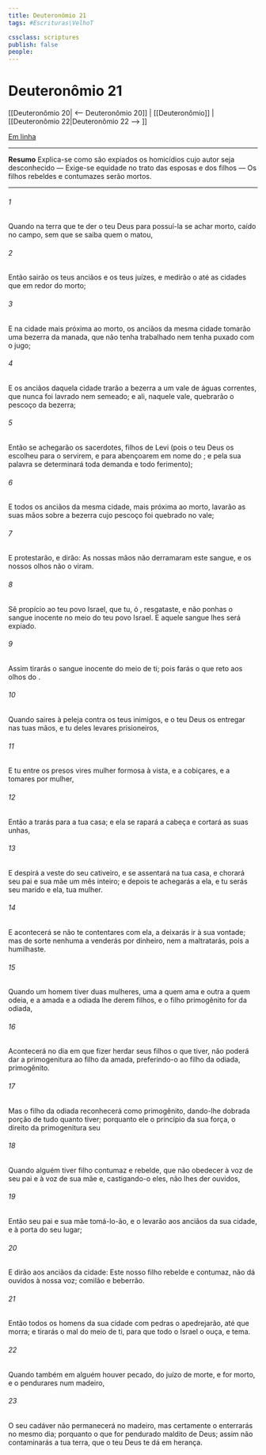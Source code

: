 ```yaml
---
title: Deuteronômio 21
tags: #Escrituras\VelhoT

cssclass: scriptures
publish: false
people:
---
```


# Deuteronômio 21
[[Deuteronômio 20| <-- Deuteronômio 20]] | [[Deuteronômio]] | [[Deuteronômio 22|Deuteronômio 22 --> ]]

[Em linha](https://churchofjesuschrist.org/study/scriptures/ot/deut/21?lang=por)

---
__Resumo__
Explica-se como são expiados os homicídios cujo autor seja desconhecido — Exige-se equidade no trato das esposas e dos filhos — Os filhos rebeldes e contumazes serão mortos.

---
###### 1 
Quando na terra que te der o  teu Deus para possuí-la se achar  morto, caído no campo, sem que se saiba quem o matou,

###### 2 
Então sairão os teus anciãos e os teus juízes, e medirão o  até as cidades que  em redor do morto;

###### 3 
E na cidade mais próxima ao morto, os anciãos da mesma cidade tomarão uma bezerra da manada, que não tenha trabalhado nem tenha puxado com o jugo;

###### 4 
E os anciãos daquela cidade trarão a bezerra a um vale de águas correntes, que nunca foi lavrado nem semeado; e ali, naquele vale, quebrarão o pescoço da bezerra;

###### 5 
Então se achegarão os sacerdotes, filhos de Levi (pois o  teu Deus os escolheu para o servirem, e para abençoarem em nome do ; e pela sua palavra se determinará toda demanda e todo ferimento);

###### 6 
E todos os anciãos da mesma cidade, mais próxima ao morto, lavarão as suas mãos sobre a bezerra cujo pescoço foi quebrado no vale;

###### 7 
E protestarão, e dirão: As nossas mãos não derramaram este sangue, e os nossos olhos não o viram.

###### 8 
Sê propício ao teu povo Israel, que tu, ó , resgataste, e não ponhas o sangue inocente no meio do teu povo Israel. E aquele sangue lhes será expiado.

###### 9 
Assim tirarás o sangue inocente do meio de ti; pois farás o que  reto aos olhos do .

###### 10 
Quando saires à peleja contra os teus inimigos, e o  teu Deus os entregar nas tuas mãos, e tu deles levares prisioneiros,

###### 11 
E tu entre os presos vires  mulher formosa à vista, e a cobiçares, e a tomares por mulher,

###### 12 
Então a trarás para a tua casa; e ela se rapará a cabeça e cortará as suas unhas,

###### 13 
E despirá a veste do seu cativeiro, e se assentará na tua casa, e chorará seu pai e sua mãe um mês inteiro; e depois te achegarás a ela, e tu serás seu marido e ela, tua mulher.

###### 14 
E acontecerá  se não te contentares com ela, a deixarás ir à sua vontade; mas de sorte nenhuma a venderás por dinheiro, nem a maltratarás, pois a humilhaste.

###### 15 
Quando um homem tiver duas mulheres, uma a quem ama e outra a quem odeia, e a amada e a odiada lhe derem filhos, e o filho primogênito for da odiada,

###### 16 
Acontecerá  no dia em que fizer herdar seus filhos o que tiver, não poderá dar a primogenitura ao filho da amada, preferindo-o ao filho da odiada,  primogênito.

###### 17 
Mas o filho da odiada reconhecerá como primogênito, dando-lhe dobrada porção de tudo quanto tiver; porquanto ele  o princípio da sua força, o direito da primogenitura seu 

###### 18 
Quando alguém tiver  filho contumaz e rebelde, que não obedecer à voz de seu pai e à voz de sua mãe e, castigando-o eles, não lhes der ouvidos,

###### 19 
Então seu pai e sua mãe tomá-lo-ão, e o levarão aos anciãos da sua cidade, e à porta do seu lugar;

###### 20 
E dirão aos anciãos da cidade: Este nosso filho  rebelde e contumaz, não dá ouvidos à nossa voz;  comilão e beberrão.

###### 21 
Então todos os homens da sua cidade com pedras o apedrejarão, até que morra; e tirarás o mal do meio de ti, para que todo o Israel o ouça, e tema.

###### 22 
Quando também em alguém houver pecado,  do juízo de morte, e for morto, e o pendurares num madeiro,

###### 23 
O seu cadáver não permanecerá no madeiro, mas certamente o enterrarás no mesmo dia; porquanto o que for pendurado  maldito de Deus; assim não contaminarás a tua terra, que o  teu Deus te dá em herança.

